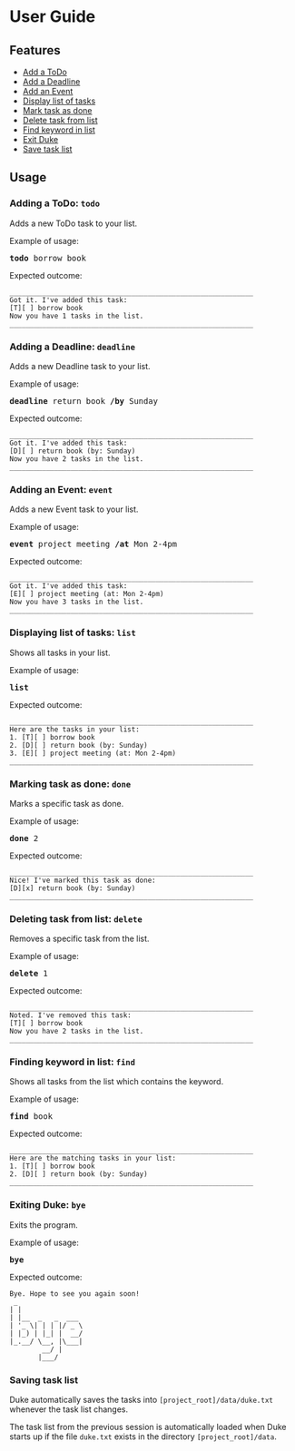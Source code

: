 # User Guide

## Features 
* [Add a ToDo](#adding-a-todo-todo)
* [Add a Deadline](#adding-a-deadline-deadline)
* [Add an Event](#adding-an-event-event)
* [Display list of tasks](#displaying-list-of-tasks-list)
* [Mark task as done](#marking-task-as-done-done)
* [Delete task from list](#deleting-task-from-list-delete)
* [Find keyword in list](#finding-keyword-in-list-find)
* [Exit Duke](#exiting-duke-bye)
* [Save task list](#saving-task-list)

## Usage

### Adding a ToDo: `todo`

Adds a new ToDo task to your list.

Example of usage: 
<pre>
<b>todo</b> borrow book
</pre>

Expected outcome:
```
____________________________________________________________
Got it. I've added this task: 
[T][ ] borrow book
Now you have 1 tasks in the list.
____________________________________________________________
```
### Adding a Deadline: `deadline`

Adds a new Deadline task to your list.

Example of usage: 
<pre>
<b>deadline</b> return book <b>/by</b> Sunday
</pre>

Expected outcome:
```
____________________________________________________________
Got it. I've added this task: 
[D][ ] return book (by: Sunday)
Now you have 2 tasks in the list.
____________________________________________________________
```
### Adding an Event: `event`

Adds a new Event task to your list.

Example of usage: 
<pre>
<b>event</b> project meeting <b>/at</b> Mon 2-4pm
</pre>

Expected outcome:
```
____________________________________________________________
Got it. I've added this task: 
[E][ ] project meeting (at: Mon 2-4pm)
Now you have 3 tasks in the list.
____________________________________________________________
```
### Displaying list of tasks: `list`

Shows all tasks in your list.

Example of usage: 
<pre>
<b>list</b>
</pre>

Expected outcome:
```
____________________________________________________________
Here are the tasks in your list:
1. [T][ ] borrow book
2. [D][ ] return book (by: Sunday)
3. [E][ ] project meeting (at: Mon 2-4pm)
____________________________________________________________
```
### Marking task as done: `done`

Marks a specific task as done.

Example of usage: 
<pre>
<b>done</b> 2
</pre>

Expected outcome:
```
____________________________________________________________
Nice! I've marked this task as done: 
[D][x] return book (by: Sunday)
____________________________________________________________
```
### Deleting task from list: `delete`

Removes a specific task from the list.

Example of usage: 
<pre>
<b>delete</b> 1
</pre>

Expected outcome:
```
____________________________________________________________
Noted. I've removed this task: 
[T][ ] borrow book
Now you have 2 tasks in the list.
____________________________________________________________
```
### Finding keyword in list: `find`

Shows all tasks from the list which contains the keyword.

Example of usage: 
<pre>
<b>find</b> book
</pre>

Expected outcome:
```
____________________________________________________________
Here are the matching tasks in your list:
1. [T][ ] borrow book
2. [D][ ] return book (by: Sunday)
____________________________________________________________
```
### Exiting Duke: `bye`

Exits the program.

Example of usage: 
<pre>
<b>bye</b>
</pre>

Expected outcome:
```
Bye. Hope to see you again soon!
 _                
| |               
| |__  _   _  ___ 
| '_ \| | | |/ _ \
| |_) | |_| |  __/
|_.__/ \__, |\___|
        __/ |     
       |___/      
```

### Saving task list

Duke automatically saves the tasks into `[project_root]/data/duke.txt` whenever the task list changes.

The task list from the previous session is automatically loaded when Duke starts up if the file `duke.txt` exists in the directory `[project_root]/data`.